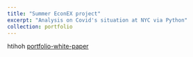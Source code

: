 ```yaml
---
title: "Summer EconEX project"
excerpt: "Analysis on Covid's situation at NYC via Python"
collection: portfolio
---
```


htihoh
[portfolio-white-paper](https://github.com/Yumian-Cui/Yumian-Cui.github.io/files/EconEx-white-paper.pdf)
